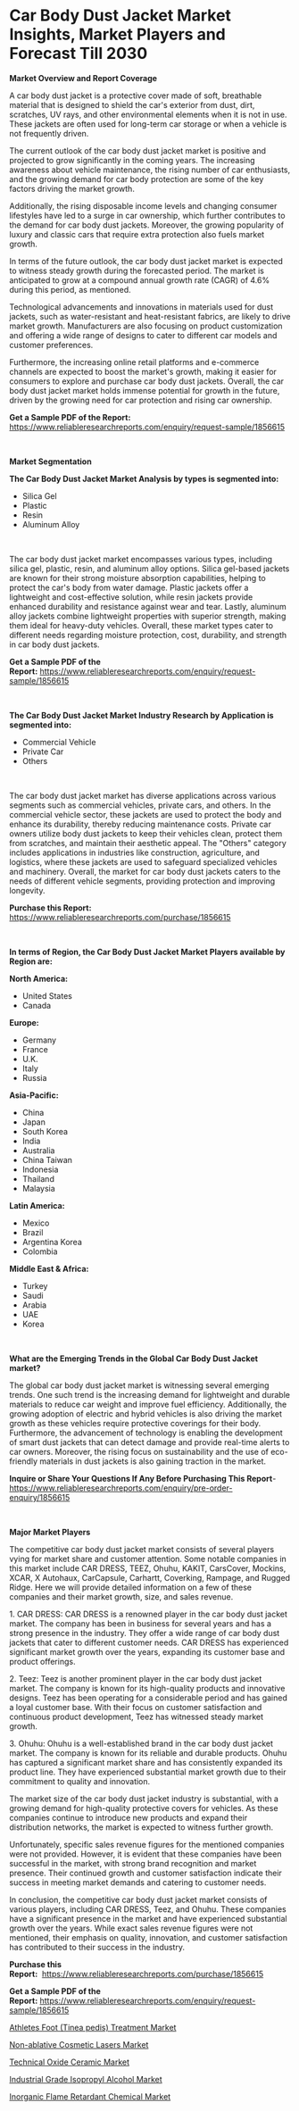 <p><h1>Car Body Dust Jacket Market Insights, Market Players and Forecast Till 2030</h1></p><p><strong>Market Overview and Report Coverage</strong></p>
<p><p>A car body dust jacket is a protective cover made of soft, breathable material that is designed to shield the car's exterior from dust, dirt, scratches, UV rays, and other environmental elements when it is not in use. These jackets are often used for long-term car storage or when a vehicle is not frequently driven.</p><p>The current outlook of the car body dust jacket market is positive and projected to grow significantly in the coming years. The increasing awareness about vehicle maintenance, the rising number of car enthusiasts, and the growing demand for car body protection are some of the key factors driving the market growth.</p><p>Additionally, the rising disposable income levels and changing consumer lifestyles have led to a surge in car ownership, which further contributes to the demand for car body dust jackets. Moreover, the growing popularity of luxury and classic cars that require extra protection also fuels market growth.</p><p>In terms of the future outlook, the car body dust jacket market is expected to witness steady growth during the forecasted period. The market is anticipated to grow at a compound annual growth rate (CAGR) of 4.6% during this period, as mentioned.</p><p>Technological advancements and innovations in materials used for dust jackets, such as water-resistant and heat-resistant fabrics, are likely to drive market growth. Manufacturers are also focusing on product customization and offering a wide range of designs to cater to different car models and customer preferences.</p><p>Furthermore, the increasing online retail platforms and e-commerce channels are expected to boost the market's growth, making it easier for consumers to explore and purchase car body dust jackets. Overall, the car body dust jacket market holds immense potential for growth in the future, driven by the growing need for car protection and rising car ownership.</p></p>
<p><strong>Get a Sample PDF of the Report:</strong> <a href="https://www.reliableresearchreports.com/enquiry/request-sample/1856615">https://www.reliableresearchreports.com/enquiry/request-sample/1856615</a></p>
<p>&nbsp;</p>
<p><strong>Market Segmentation</strong></p>
<p><strong>The Car Body Dust Jacket Market Analysis by types is segmented into:</strong></p>
<p><ul><li>Silica Gel</li><li>Plastic</li><li>Resin</li><li>Aluminum Alloy</li></ul></p>
<p>&nbsp;</p>
<p><p>The car body dust jacket market encompasses various types, including silica gel, plastic, resin, and aluminum alloy options. Silica gel-based jackets are known for their strong moisture absorption capabilities, helping to protect the car's body from water damage. Plastic jackets offer a lightweight and cost-effective solution, while resin jackets provide enhanced durability and resistance against wear and tear. Lastly, aluminum alloy jackets combine lightweight properties with superior strength, making them ideal for heavy-duty vehicles. Overall, these market types cater to different needs regarding moisture protection, cost, durability, and strength in car body dust jackets.</p></p>
<p><strong>Get a Sample PDF of the Report:</strong>&nbsp;<a href="https://www.reliableresearchreports.com/enquiry/request-sample/1856615">https://www.reliableresearchreports.com/enquiry/request-sample/1856615</a></p>
<p>&nbsp;</p>
<p><strong>The Car Body Dust Jacket Market Industry Research by Application is segmented into:</strong></p>
<p><ul><li>Commercial Vehicle</li><li>Private Car</li><li>Others</li></ul></p>
<p>&nbsp;</p>
<p><p>The car body dust jacket market has diverse applications across various segments such as commercial vehicles, private cars, and others. In the commercial vehicle sector, these jackets are used to protect the body and enhance its durability, thereby reducing maintenance costs. Private car owners utilize body dust jackets to keep their vehicles clean, protect them from scratches, and maintain their aesthetic appeal. The "Others" category includes applications in industries like construction, agriculture, and logistics, where these jackets are used to safeguard specialized vehicles and machinery. Overall, the market for car body dust jackets caters to the needs of different vehicle segments, providing protection and improving longevity.</p></p>
<p><strong>Purchase this Report:</strong>&nbsp; <a href="https://www.reliableresearchreports.com/purchase/1856615">https://www.reliableresearchreports.com/purchase/1856615</a></p>
<p>&nbsp;</p>
<p><strong>In terms of Region, the Car Body Dust Jacket Market Players available by Region are:</strong></p>
<p>
    <p> <strong> North America: </strong>
        <ul>
            <li>United States</li>
            <li>Canada</li>
        </ul>
        </p> 
    <p> <strong> Europe: </strong>
        <ul>
            <li>Germany</li>
            <li>France</li>
            <li>U.K.</li>
            <li>Italy</li>
            <li>Russia</li>
        </ul>
        </p> 
    <p> <strong> Asia-Pacific: </strong>
        <ul>
            <li>China</li>
            <li>Japan</li>
            <li>South Korea</li>
            <li>India</li>
            <li>Australia</li>
            <li>China Taiwan</li>
            <li>Indonesia</li>
            <li>Thailand</li>
            <li>Malaysia</li>
        </ul>
        </p> 
    <p> <strong> Latin America: </strong>
        <ul>
            <li>Mexico</li>
            <li>Brazil</li>
            <li>Argentina Korea</li>
            <li>Colombia</li>
        </ul>
        </p> 
    <p> <strong> Middle East & Africa: </strong>
        <ul>
            <li>Turkey</li>
            <li>Saudi</li>
            <li>Arabia</li>
            <li>UAE</li>
            <li>Korea</li>
        </ul>
    </p>
    </p>
<p>&nbsp;</p>
<p><strong>What are the Emerging Trends in the Global Car Body Dust Jacket market?</strong></p>
<p><p>The global car body dust jacket market is witnessing several emerging trends. One such trend is the increasing demand for lightweight and durable materials to reduce car weight and improve fuel efficiency. Additionally, the growing adoption of electric and hybrid vehicles is also driving the market growth as these vehicles require protective coverings for their body. Furthermore, the advancement of technology is enabling the development of smart dust jackets that can detect damage and provide real-time alerts to car owners. Moreover, the rising focus on sustainability and the use of eco-friendly materials in dust jackets is also gaining traction in the market.</p></p>
<p><strong>Inquire or Share Your Questions If Any Before Purchasing This Report</strong>- <a href="https://www.reliableresearchreports.com/enquiry/pre-order-enquiry/1856615">https://www.reliableresearchreports.com/enquiry/pre-order-enquiry/1856615</a></p>
<p>&nbsp;</p>
<p><strong>Major Market Players</strong></p>
<p><p>The competitive car body dust jacket market consists of several players vying for market share and customer attention. Some notable companies in this market include CAR DRESS, TEEZ, Ohuhu, KAKIT, CarsCover, Mockins, XCAR, X Autohaux, CarCapsule, Carhartt, Coverking, Rampage, and Rugged Ridge. Here we will provide detailed information on a few of these companies and their market growth, size, and sales revenue.</p><p>1. CAR DRESS: CAR DRESS is a renowned player in the car body dust jacket market. The company has been in business for several years and has a strong presence in the industry. They offer a wide range of car body dust jackets that cater to different customer needs. CAR DRESS has experienced significant market growth over the years, expanding its customer base and product offerings.</p><p>2. Teez: Teez is another prominent player in the car body dust jacket market. The company is known for its high-quality products and innovative designs. Teez has been operating for a considerable period and has gained a loyal customer base. With their focus on customer satisfaction and continuous product development, Teez has witnessed steady market growth.</p><p>3. Ohuhu: Ohuhu is a well-established brand in the car body dust jacket market. The company is known for its reliable and durable products. Ohuhu has captured a significant market share and has consistently expanded its product line. They have experienced substantial market growth due to their commitment to quality and innovation.</p><p>The market size of the car body dust jacket industry is substantial, with a growing demand for high-quality protective covers for vehicles. As these companies continue to introduce new products and expand their distribution networks, the market is expected to witness further growth.</p><p>Unfortunately, specific sales revenue figures for the mentioned companies were not provided. However, it is evident that these companies have been successful in the market, with strong brand recognition and market presence. Their continued growth and customer satisfaction indicate their success in meeting market demands and catering to customer needs.</p><p>In conclusion, the competitive car body dust jacket market consists of various players, including CAR DRESS, Teez, and Ohuhu. These companies have a significant presence in the market and have experienced substantial growth over the years. While exact sales revenue figures were not mentioned, their emphasis on quality, innovation, and customer satisfaction has contributed to their success in the industry.</p></p>
<p><strong>Purchase this Report:</strong>&nbsp;&nbsp;<a href="https://www.reliableresearchreports.com/purchase/1856615">https://www.reliableresearchreports.com/purchase/1856615</a></p>
<p></p>
<p><strong>Get a Sample PDF of the Report:</strong>&nbsp;<a href="https://www.reliableresearchreports.com/enquiry/request-sample/1856615">https://www.reliableresearchreports.com/enquiry/request-sample/1856615</a></p>
<p><p><a href="https://medium.com/@kennethjensen27/athletes-foot-tinea-pedis-treatment-market-comprehensive-assessment-by-type-application-and-29abcea3d6c6">Athletes Foot (Tinea pedis) Treatment Market</a></p><p><a href="https://medium.com/@angelageorge32/non-ablative-cosmetic-lasers-market-the-key-to-successful-business-strategy-forecast-till-2030-c39fc7b1be44">Non-ablative Cosmetic Lasers Market</a></p><p><a href="https://www.linkedin.com/pulse/technical-oxide-ceramic-market-size-share-global-analysis/">Technical Oxide Ceramic Market</a></p><p><a href="https://www.linkedin.com/pulse/industrial-grade-isopropyl-alcohol-market-size-growth-forecast-1e/">Industrial Grade Isopropyl Alcohol Market</a></p><p><a href="https://www.linkedin.com/pulse/inorganic-flame-retardant-chemical-market-challenges-opportunities/">Inorganic Flame Retardant Chemical Market</a></p></p>